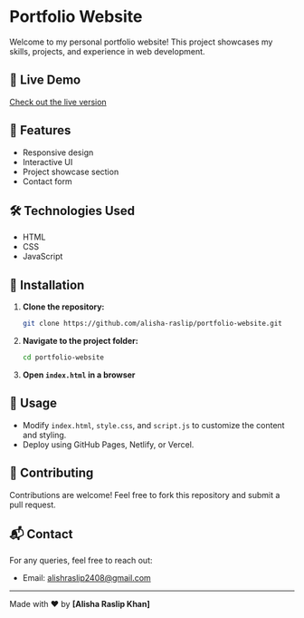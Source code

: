 # Portfolio Website

Welcome to my personal portfolio website! This project showcases my skills, projects, and experience in web development.

## 🚀 Live Demo
[Check out the live version]([(http://127.0.0.1:5500/me.html#projects)]) 

## 📌 Features
- Responsive design
- Interactive UI
- Project showcase section
- Contact form

## 🛠️ Technologies Used
- HTML
- CSS
- JavaScript
  

## 📂 Installation
1. **Clone the repository:**
   ```sh
   git clone https://github.com/alisha-raslip/portfolio-website.git
   ```
2. **Navigate to the project folder:**
   ```sh
   cd portfolio-website
   ```
3. **Open `index.html` in a browser**

## 📜 Usage
- Modify `index.html`, `style.css`, and `script.js` to customize the content and styling.
- Deploy using GitHub Pages, Netlify, or Vercel.

## 🤝 Contributing
Contributions are welcome! Feel free to fork this repository and submit a pull request.

## 📬 Contact
For any queries, feel free to reach out:
- Email: [alishraslip2408@gmail.com](mailto:alisharaslip2408@gmail.com)


---
Made with ❤️ by **[Alisha Raslip Khan]**

